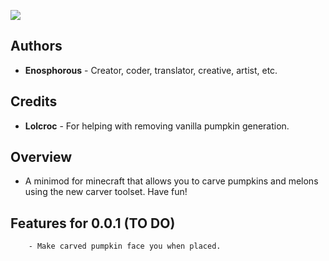 ![](https://dl.dropbox.com/s/naz8coprc746qs0/pumpkins_logo.png)

## Authors

- **Enosphorous** - Creator, coder, translator, creative, artist, etc.

## Credits

- **Lolcroc** - For helping with removing vanilla pumpkin generation.

## Overview

- A minimod for minecraft that allows you to carve pumpkins and melons using the new carver toolset. Have fun!

## Features for 0.0.1 (TO DO)
        - Make carved pumpkin face you when placed.

        
        

